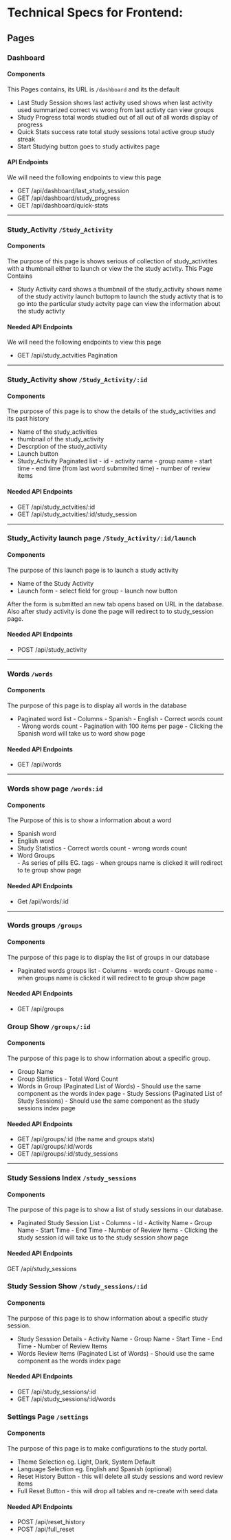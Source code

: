 # Technical Specs for Frontend:

## Pages

### Dashboard

#### Components
This Pages contains, its URL is `/dashboard` and its the default
- Last Study Session
        shows last activity used
        shows when last activity used
        summarized correct vs wrong from  last activty
        can view groups
- Study Progress
        total words studied out of all out of all words
        display of progress
- Quick Stats
        success rate
        total study sessions
        total active group
        study streak
- Start Studying button
        goes to study activites page
#### API Endpoints
We will need the following endpoints to view this page

- GET /api/dashboard/last_study_session 
- GET /api/dashboard/study_progress
- GET /api/dashboard/quick-stats

---

### Study_Activity `/Study_Activity`

#### Components
The purpose of this page is shows serious of collection of study_activtites with a thumbnail either to launch or view the the study actvity. This Page Contains

- Study Activity card
        shows a thumbnail of the study_activity
        shows name of the study activity
        launch buttopm to launch the study activty that is to go into the particular study actvity page
        can view the information about the study activty

#### Needed API Endpoints
We will need the following endpoints to view this page

- GET /api/study_actvities
        Pagination
---
### Study_Activity show `/Study_Activity/:id`

#### Components
The purpose of this page is to show the details of the study_activities and its past history 

- Name of the study_activities
- thumbnail of the study_activity
- Descrption of the study_activity
- Launch button
- Study_Activity Paginated list
        - id 
        - activity name
        - group name
        - start time 
        - end time (from last word submmited time)
        - number of review items 

#### Needed API Endpoints
- GET /api/study_actvities/:id
- GET /api/study_actvities/:id/study_session
---
### Study_Activity launch page `/Study_Activity/:id/launch`

#### Components
The purpose of this launch page is to launch a study activity

- Name of the Study Activity
- Launch form 
        - select field for group 
        - launch now button

After the form is submitted an new tab opens based on URL in the database. Also after study activity is done the page will redirect to to study_session page.

#### Needed API Endpoints
- POST /api/study_activity
---
### Words `/words`

#### Components
The purpose of this page is to display all words in the database

- Paginated word list 
        - Columns
                - Spanish
                - English
                - Correct words count
                - Wrong words count
        - Pagination with 100 items per page
        - Clicking the Spanish word will take us to word show page

#### Needed API Endpoints
- GET /api/words
---
### Words show page `/words:id`

#### Components
The Purpose of this is to show a information about a word

- Spanish word
- English word
- Study Statistics
        - Correct words count
        - wrong words count
- Word Groups  
        - As series of pills EG. tags
        - when groups name is clicked it will redirect to te group show page

#### Needed API Endpoints
- Get /api/words/:id

---
### Words groups `/groups`

#### Components
The purpose of this page is to display the list of groups in our database

- Paginated words groups list
        - Columns
                - words count
                - Groups name
        - when groups name is clicked it will redirect to te group show page

#### Needed API Endpoints
- GET /api/groups

### Group Show `/groups/:id`

#### Components
The purpose of this page is to show information about a specific group.

- Group Name
- Group Statistics
        - Total Word Count
- Words in Group (Paginated List of Words)
        - Should use the same component as the words index page
        - Study Sessions (Paginated List of Study Sessions)
        - Should use the same component as the study sessions index page

#### Needed API Endpoints
- GET /api/groups/:id (the name and groups stats)
- GET /api/groups/:id/words
- GET /api/groups/:id/study_sessions
---

### Study Sessions Index `/study_sessions`

#### Components
The purpose of this page is to show a list of study sessions in our database.
- Paginated Study Session List
        - Columns
                - Id
                - Activity Name
                - Group Name
                - Start Time
                - End Time
                - Number of Review Items
        - Clicking the study session id will take us to the study session show page
        
#### Needed API Endpoints
GET /api/study_sessions


### Study Session Show `/study_sessions/:id`

#### Components
The purpose of this page is to show information about a specific study session.

- Study Sesssion Details
        - Activity Name
        - Group Name
        - Start Time
        - End Time
        - Number of Review Items
- Words Review Items (Paginated List of Words)
        - Should use the same component as the words index page
#### Needed API Endpoints   
- GET /api/study_sessions/:id
- GET /api/study_sessions/:id/words

### Settings Page `/settings`
#### Components
The purpose of this page is to make configurations to the study portal.

- Theme Selection eg. Light, Dark, System Default
- Language Selection eg. English and Spanish (optional)
- Reset History Button
        - this will delete all study sessions and word review items
- Full Reset Button
        - this will drop all tables and re-create with seed data

#### Needed API Endpoints
- POST /api/reset_history
- POST /api/full_reset
